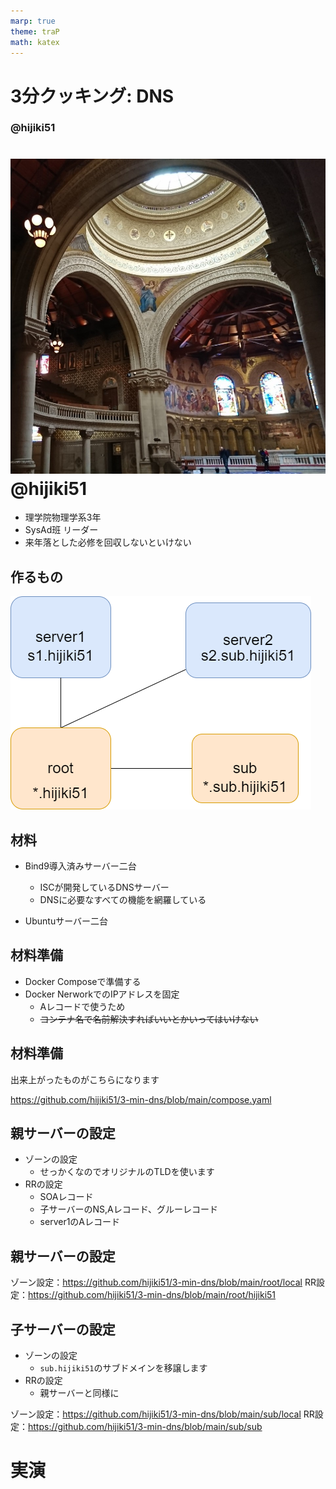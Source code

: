 ```yaml
---
marp: true
theme: traP
math: katex
---
```


<!--
headingDivider: 2
-->

<!--
class: slides
-->

# 3分クッキング: DNS



<!--
_class: title
-->

### @hijiki51

# ![](images/icon.JPG) @hijiki51

<!--
_class: user
-->

- 理学院物理学系3年
- SysAd班 リーダー
- 来年落とした必修を回収しないといけない

## 作るもの
![](images/infra.drawio.png)




## 材料
- Bind9導入済みサーバー二台
  - ISCが開発しているDNSサーバー
  - DNSに必要なすべての機能を網羅している

- Ubuntuサーバー二台


## 材料準備
- Docker Composeで準備する
- Docker NerworkでのIPアドレスを固定
  - Aレコードで使うため
  - ~~コンテナ名で名前解決すればいいとかいってはいけない~~

## 材料準備

出来上がったものがこちらになります

https://github.com/hijiki51/3-min-dns/blob/main/compose.yaml



## 親サーバーの設定

- ゾーンの設定
  - せっかくなのでオリジナルのTLDを使います
- RRの設定
  - SOAレコード
  - 子サーバーのNS,Aレコード、グルーレコード
  - server1のAレコード

## 親サーバーの設定
ゾーン設定：https://github.com/hijiki51/3-min-dns/blob/main/root/local
RR設定：https://github.com/hijiki51/3-min-dns/blob/main/root/hijiki51


## 子サーバーの設定
- ゾーンの設定
  - `sub.hijiki51`のサブドメインを移譲します
- RRの設定
  - 親サーバーと同様に

ゾーン設定：https://github.com/hijiki51/3-min-dns/blob/main/sub/local
RR設定：https://github.com/hijiki51/3-min-dns/blob/main/sub/sub


# 実演
